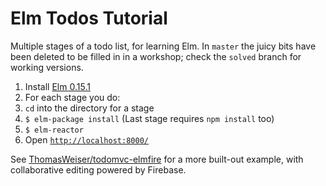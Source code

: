 # Elm Todos Tutorial

Multiple stages of a todo list, for learning Elm. In `master` the juicy bits have been deleted to be filled in in a workshop; check the `solved` branch for working versions.

1. Install [Elm 0.15.1](http://elm-lang.org/install)
2. For each stage you do:
  1. `cd` into the directory for a stage
  2. `$ elm-package install` (Last stage requires `npm install` too)
  3. `$ elm-reactor`
  4. Open [`http://localhost:8000/`](http://localhost:8000/)

See [ThomasWeiser/todomvc-elmfire](https://github.com/ThomasWeiser/todomvc-elmfire) for a more built-out example, with collaborative editing powered by Firebase.

